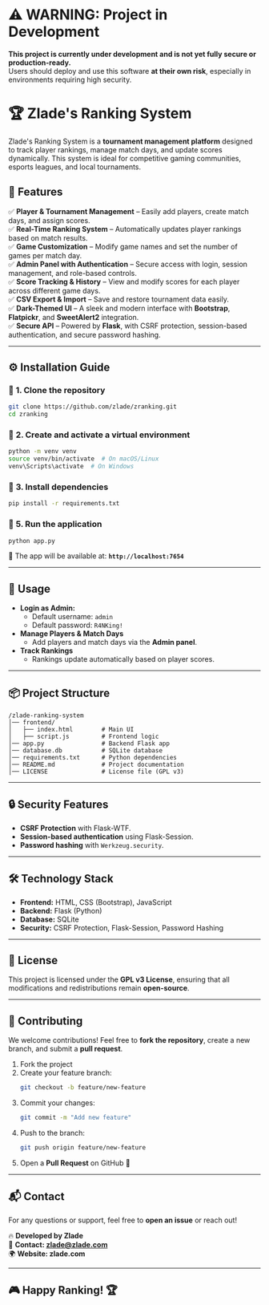 # ⚠️ WARNING: Project in Development

**This project is currently under development and is not yet fully secure or production-ready.**  
Users should deploy and use this software **at their own risk**, especially in environments requiring high security.

# 🏆 Zlade's Ranking System

Zlade's Ranking System is a **tournament management platform** designed to track player rankings, manage match days, and update scores dynamically. This system is ideal for competitive gaming communities, esports leagues, and local tournaments.

## 🌟 Features

✅ **Player & Tournament Management** – Easily add players, create match days, and assign scores.  
✅ **Real-Time Ranking System** – Automatically updates player rankings based on match results.  
✅ **Game Customization** – Modify game names and set the number of games per match day.  
✅ **Admin Panel with Authentication** – Secure access with login, session management, and role-based controls.  
✅ **Score Tracking & History** – View and modify scores for each player across different game days.  
✅ **CSV Export & Import** – Save and restore tournament data easily.  
✅ **Dark-Themed UI** – A sleek and modern interface with **Bootstrap**, **Flatpickr**, and **SweetAlert2** integration.  
✅ **Secure API** – Powered by **Flask**, with CSRF protection, session-based authentication, and secure password hashing.  

---

## ⚙️ Installation Guide

### 🔹 **1. Clone the repository**
```sh
git clone https://github.com/zlade/zranking.git
cd zranking
```

### 🔹 **2. Create and activate a virtual environment**
```sh
python -m venv venv
source venv/bin/activate  # On macOS/Linux
venv\Scripts\activate  # On Windows
```

### 🔹 **3. Install dependencies**
```sh
pip install -r requirements.txt
```

### 🔹 **5. Run the application**
```sh
python app.py
```
🚀 The app will be available at: **`http://localhost:7654`**

---

## 📌 Usage

- **Login as Admin:**  
  - Default username: `admin`  
  - Default password: `R4NKing!`  
- **Manage Players & Match Days**
  - Add players and match days via the **Admin panel**.
- **Track Rankings**
  - Rankings update automatically based on player scores.

---

## 📦 Project Structure

```
/zlade-ranking-system
│── frontend/
│   ├── index.html        # Main UI
│   ├── script.js         # Frontend logic
│── app.py                # Backend Flask app
│── database.db           # SQLite database
│── requirements.txt      # Python dependencies
│── README.md             # Project documentation
│── LICENSE               # License file (GPL v3)
```

---

## 🔒 Security Features

- **CSRF Protection** with Flask-WTF.  
- **Session-based authentication** using Flask-Session.  
- **Password hashing** with `Werkzeug.security`.  

---

## 🛠️ Technology Stack

- **Frontend:** HTML, CSS (Bootstrap), JavaScript  
- **Backend:** Flask (Python)  
- **Database:** SQLite  
- **Security:** CSRF Protection, Flask-Session, Password Hashing  

---

## 📝 License

This project is licensed under the **GPL v3 License**, ensuring that all modifications and redistributions remain **open-source**.

---

## 🤝 Contributing

We welcome contributions! Feel free to **fork the repository**, create a new branch, and submit a **pull request**.  

1. Fork the project  
2. Create your feature branch:  
   ```sh
   git checkout -b feature/new-feature
   ```
3. Commit your changes:  
   ```sh
   git commit -m "Add new feature"
   ```
4. Push to the branch:  
   ```sh
   git push origin feature/new-feature
   ```
5. Open a **Pull Request** on GitHub 🚀

---

## 📬 Contact

For any questions or support, feel free to **open an issue** or reach out!

🔥 **Developed by Zlade**  
📧 **Contact: zlade@zlade.com**  
🌍 **Website: zlade.com**  

---

## 🎮 Happy Ranking! 🏆  
